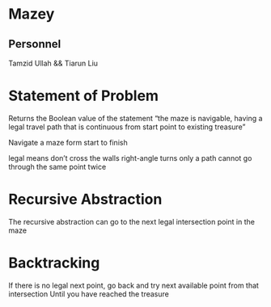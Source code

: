 # Mazey

## Personnel
Tamzid Ullah && Tiarun Liu

# Statement of Problem
Returns the Boolean value of the statement “the maze is navigable, having a legal travel path that is continuous from start point to existing treasure”

Navigate a maze form start to finish

legal means
  don’t cross the walls
  right-angle turns only 
  a path cannot go through the same point twice

# Recursive Abstraction

The recursive abstraction can go to the next legal intersection point in the maze

# Backtracking
  If there is no legal next point,
    go back and try next available point from that intersection
  Until you have reached the treasure

